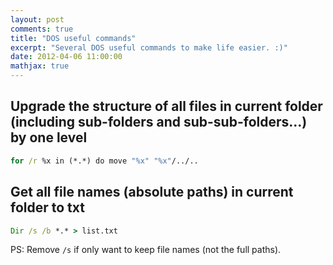 ```yaml
---
layout: post
comments: true
title: "DOS useful commands"
excerpt: "Several DOS useful commands to make life easier. :)"
date: 2012-04-06 11:00:00
mathjax: true
---
```


<!-- add TOC here -->
<div id="renderIn"></div>

## Upgrade the structure of all files in current folder (including sub-folders and sub-sub-folders...) by one level
```bat
for /r %x in (*.*) do move "%x" "%x"/../..
```

## Get all file names (absolute paths) in current folder to txt
```bat
Dir /s /b *.* > list.txt
```

PS: Remove `/s` if only want to keep file names (not the full paths).
